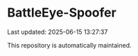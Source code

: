 # BattleEye-Spoofer

Last updated: 2025-06-15 13:27:37

This repository is automatically maintained.
